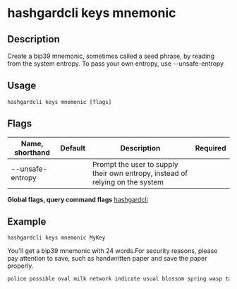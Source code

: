 # hashgardcli keys mnemonic

## Description

Create a bip39 mnemonic, sometimes called a seed phrase, by reading from the system entropy. To pass your own entropy, use --unsafe-entropy

## Usage

```
hashgardcli keys mnemonic [flags]
```

## Flags

| Name, shorthand       | Default    | Description                                                                     | Required |
| ---------------- | --------- | ----------------------------------------------------------------------------- | -------- |
| --unsafe-entropy |           | Prompt the user to supply their own entropy, instead of relying on the system   |          |

**Global flags, query command flags** [hashgardcli](../README.md)

## Example


```shell
hashgardcli keys mnemonic MyKey
```

You'll get a bip39 mnemonic with 24 words.For security reasons, please pay attention to save, such as handwritten paper and save the paper properly. 
```txt
police possible oval milk network indicate usual blossom spring wasp taste canal announce purpose rib mind river pet brown web response sting remain airport
```